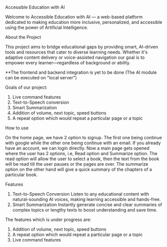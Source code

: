 Accessible Education with AI

Welcome to Accessible Education with AI — a web-based platform dedicated to making education more inclusive, personalized, and accessible using the power of Artificial Intelligence.

About the Project

This project aims to bridge educational gaps by providing smart, AI-driven tools and resources that cater to diverse learning needs. Whether it's adaptive content delivery or voice-assisted navigation our goal is to empower every learner—regardless of background or ability.

**The frontend and backend integration is yet to be done (The AI module can be executed on "local server")

Goals of our project:

1. Live command features
2. Text-to-Speech conversion
3. Smart Summarization
4. Addition of volume, next topic, speed buttons
5. A repeat option which would repeat a particular page or a topic 

How to use

On the home page, we have 2 option to signup. The first one being continue with google while the other one being continue with an email. If you already have an account, we can login directly.
Now a main page gets opened where the user has 2 options, i.e, Read option and Summarize option. The read option will allow the user to select a book, then  the text from the book will be read till the user pauses or the pages are over. The summarize option on the other hand will give a quick summary of the chapters of a particular book. 

Features

1. Text-to-Speech Conversion
Listen to any educational content with natural-sounding AI voices, making learning accessible and hands-free.
2. Smart Summarization
Instantly generate concise and clear summaries of complex topics or lengthy texts to boost understanding and save time.

The features which is under progress are:

1. Addition of volume, next topic, speed buttons
2. A repeat option which would repeat a particular page or a topic
3. Live command features
